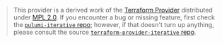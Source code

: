 > This provider is a derived work of the [Terraform Provider](https://github.com/terraform-providers/terraform-provider-iterative)
> distributed under [MPL 2.0](https://www.mozilla.org/en-US/MPL/2.0/). If you encounter a bug or missing feature,
> first check the [`pulumi-iterative` repo](/issues); however, if that doesn't turn up anything,
> please consult the source [`terraform-provider-iterative` repo](https://github.com/terraform-providers/terraform-provider-iterative/issues).
